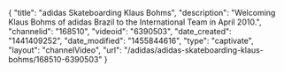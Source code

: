 {
    "title": "adidas Skateboarding Klaus Bohms",
    "description": "Welcoming Klaus Bohms of adidas Brazil to the International Team in April 2010.",
    "channelid": "168510",
    "videoid": "6390503",
    "date_created": "1441409252",
    "date_modified": "1455844616",
    "type": "captivate",
    "layout": "channelVideo",
    "url": "\/adidas\/adidas-skateboarding-klaus-bohms\/168510-6390503"
}